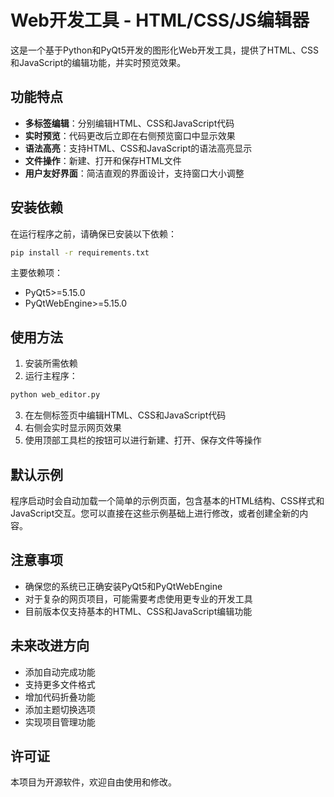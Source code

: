 # Web开发工具 - HTML/CSS/JS编辑器

这是一个基于Python和PyQt5开发的图形化Web开发工具，提供了HTML、CSS和JavaScript的编辑功能，并实时预览效果。

## 功能特点

- **多标签编辑**：分别编辑HTML、CSS和JavaScript代码
- **实时预览**：代码更改后立即在右侧预览窗口中显示效果
- **语法高亮**：支持HTML、CSS和JavaScript的语法高亮显示
- **文件操作**：新建、打开和保存HTML文件
- **用户友好界面**：简洁直观的界面设计，支持窗口大小调整

## 安装依赖

在运行程序之前，请确保已安装以下依赖：

```bash
pip install -r requirements.txt
```

主要依赖项：
- PyQt5>=5.15.0
- PyQtWebEngine>=5.15.0

## 使用方法

1. 安装所需依赖
2. 运行主程序：

```bash
python web_editor.py
```

3. 在左侧标签页中编辑HTML、CSS和JavaScript代码
4. 右侧会实时显示网页效果
5. 使用顶部工具栏的按钮可以进行新建、打开、保存文件等操作

## 默认示例

程序启动时会自动加载一个简单的示例页面，包含基本的HTML结构、CSS样式和JavaScript交互。您可以直接在这些示例基础上进行修改，或者创建全新的内容。

## 注意事项

- 确保您的系统已正确安装PyQt5和PyQtWebEngine
- 对于复杂的网页项目，可能需要考虑使用更专业的开发工具
- 目前版本仅支持基本的HTML、CSS和JavaScript编辑功能

## 未来改进方向

- 添加自动完成功能
- 支持更多文件格式
- 增加代码折叠功能
- 添加主题切换选项
- 实现项目管理功能

## 许可证

本项目为开源软件，欢迎自由使用和修改。
